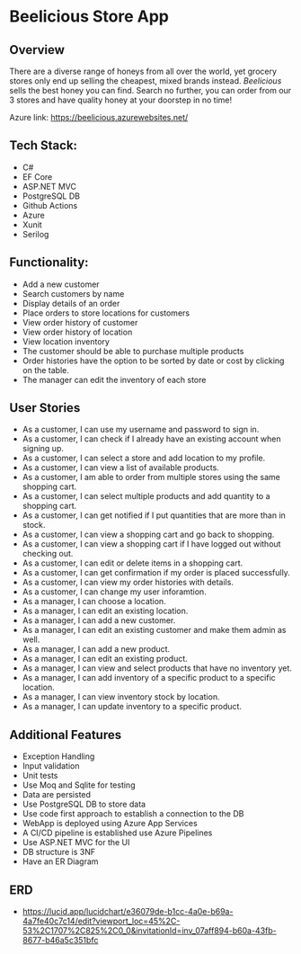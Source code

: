 
# Beelicious Store App
## Overview
There are a diverse range of honeys from all over the world, yet grocery stores only end up selling the cheapest, mixed brands instead. *Beelicious* sells the best honey you can find. Search no further, you can order from our 3 stores and have quality honey at your doorstep in no time!

Azure link: https://beelicious.azurewebsites.net/

## Tech Stack:
* C#
* EF Core
* ASP.NET MVC
* PostgreSQL DB
* Github Actions
* Azure 
* Xunit
* Serilog

## Functionality:
* Add a new customer
* Search customers by name
* Display details of an order
* Place orders to store locations for customers
* View order history of customer
* View order history of location
* View location inventory
* The customer should be able to purchase multiple products
* Order histories have the option to be sorted by date  or cost by clicking on the table.
* The manager can edit the inventory of each store

## User Stories
* As a customer, I can use my username and password to sign in.
* As a customer, I can check if I already have an existing account when signing up.
* As a customer, I can select a store and add location to my profile.
* As a customer, I can view a list of available products. 
* As a customer, I am able to order from multiple stores using the same shopping cart.
* As a customer, I can select multiple products and add quantity to a shopping cart. 
* As a customer, I can get notified if I put quantities that are more than in stock.
* As a customer, I can view a shopping cart and go back to shopping.
* As a customer, I can view a shopping cart if I have logged out without checking out.
* As a customer, I can edit or delete items in a shopping cart.
* As a customer, I can get confirmation if my order is placed successfully. 
* As a customer, I can view my order histories with details. 
* As a customer, I can change my user inforamtion.
* As a manager, I can choose a location.
* As a manager, I can edit an existing location.
* As a manager, I can add a new customer.
* As a manager, I can edit an existing customer and make them admin as well.
* As a manager, I can add a new product.
* As a manager, I can edit an existing product.
* As a manager, I can view and select products that have no inventory yet. 
* As a manager, I can add inventory of a specific product to a specific location.
* As a manager, I can view inventory stock by location.
* As a manager, I can update inventory to a specific product.

## Additional Features
* Exception Handling
* Input validation
* Unit tests
* Use Moq and Sqlite for testing
* Data are persisted
* Use PostgreSQL DB to store data
* Use code first approach to establish a connection to the DB
* WebApp is deployed using Azure App Services
* A CI/CD pipeline is established use Azure Pipelines
* Use ASP.NET MVC for the UI
* DB structure is 3NF
* Have an ER Diagram

## ERD
* https://lucid.app/lucidchart/e36079de-b1cc-4a0e-b69a-4a7fe40c7c14/edit?viewport_loc=45%2C-53%2C1707%2C825%2C0_0&invitationId=inv_07aff894-b60a-43fb-8677-b46a5c351bfc
